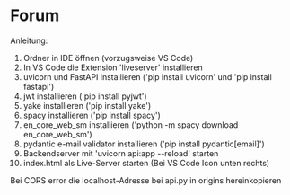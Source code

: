 # Forum

Anleitung:
1. Ordner in IDE öffnen (vorzugsweise VS Code)
2. In VS Code die Extension 'liveserver' installieren
3. uvicorn und FastAPI installieren ('pip install uvicorn' und 'pip install fastapi')
4. jwt installieren ('pip install pyjwt')
5. yake installieren ('pip install yake')
6. spacy installieren ('pip install spacy')
7. en_core_web_sm installieren ('python -m spacy download en_core_web_sm')
8. pydantic e-mail validator installieren ('pip install pydantic[email]')
9. Backendserver mit 'uvicorn api:app --reload' starten
10. index.html als Live-Server starten (Bei VS Code Icon unten rechts)

Bei CORS error die localhost-Adresse bei api.py in origins hereinkopieren
